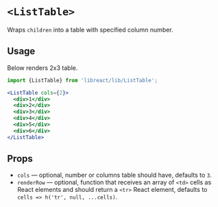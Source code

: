 # `<ListTable>`

Wraps `children` into a table with specified column number.

## Usage

Below renders 2x3 table.

```jsx
import {ListTable} from 'libreact/lib/ListTable';

<ListTable cols={2}>
  <div>1</div>
  <div>2</div>
  <div>3</div>
  <div>4</div>
  <div>5</div>
  <div>6</div>
</ListTable>
```


## Props

- `cols` &mdash; optional, number or columns table should have, defaults to `3`.
- `renderRow` &mdash; optional, function that receives an array of `<td>` cells as React
  elements and should return a `<tr>` React element, defaults to `cells => h('tr', null, ...cells)`.
